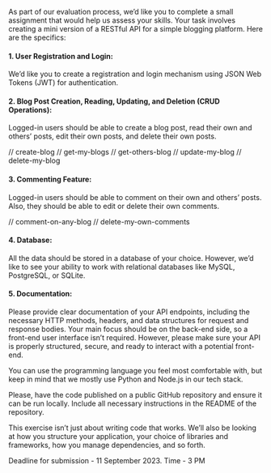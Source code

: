 

As part of our evaluation process, we’d like you to complete a small assignment that would help us assess your skills. Your task involves creating a mini version of a RESTful API for a simple blogging platform.
Here are the specifics:

#### 1. User Registration and Login:
We’d like you to create a registration and login mechanism using JSON Web Tokens (JWT) for authentication.

#### 2. Blog Post Creation, Reading, Updating, and Deletion (CRUD Operations):
Logged-in users should be able to create a blog post, read their own and others’ posts, edit their own posts, and delete their own posts.

// create-blog
// get-my-blogs
// get-others-blog
// update-my-blog
// delete-my-blog

#### 3. Commenting Feature:
Logged-in users should be able to comment on their own and others’ posts. Also, they should be able to edit or delete their own comments.

// comment-on-any-blog
// delete-my-own-comments

#### 4. Database:
All the data should be stored in a database of your choice. However, we’d like to see your ability to work with relational databases like MySQL, PostgreSQL, or SQLite.

#### 5. Documentation:
Please provide clear documentation of your API endpoints, including the necessary HTTP methods, headers, and data structures for request and response bodies.
Your main focus should be on the back-end side, so a front-end user interface isn’t required. However, please make sure your API is properly structured, secure, and ready to interact with a potential front-end.


You can use the programming language you feel most comfortable with, but keep in mind that we mostly use Python and Node.js in our tech stack.


Please, have the code published on a public GitHub repository and ensure it can be run locally. Include all necessary instructions in the README of the repository.


This exercise isn’t just about writing code that works. We’ll also be looking at how you structure your application, your choice of libraries and frameworks, how you manage dependencies, and so forth.

Deadline for submission - 11 September 2023. 
Time - 3 PM

